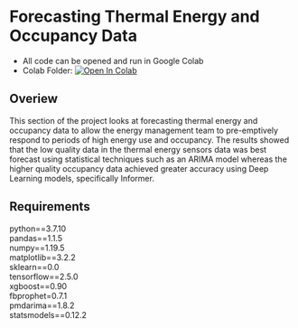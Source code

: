 # Forecasting Thermal Energy and Occupancy Data

- All code can be opened and run in Google Colab
- Colab Folder: [![Open In Colab](https://colab.research.google.com/assets/colab-badge.svg)](https://drive.google.com/drive/folders/1u4mqVC7Kauv7FF4X_Y4V6GW9zDt4JrqY?usp=sharing)

## Overiew
This section of the project looks at forecasting thermal energy and occupancy data to allow the energy management team to pre-emptively respond to periods of high energy use and occupancy. The results showed that the low quality data in the thermal energy sensors data was best forecast using statistical techniques such as an ARIMA model whereas the higher quality occupancy data achieved greater accuracy using Deep Learning models, specifically Informer.

## Requirements
python==3.7.10\
pandas==1.1.5\
numpy==1.19.5\
matplotlib==3.2.2\
sklearn==0.0\
tensorflow==2.5.0\
xgboost==0.90\
fbprophet=0.7.1\
pmdarima==1.8.2\
statsmodels==0.12.2